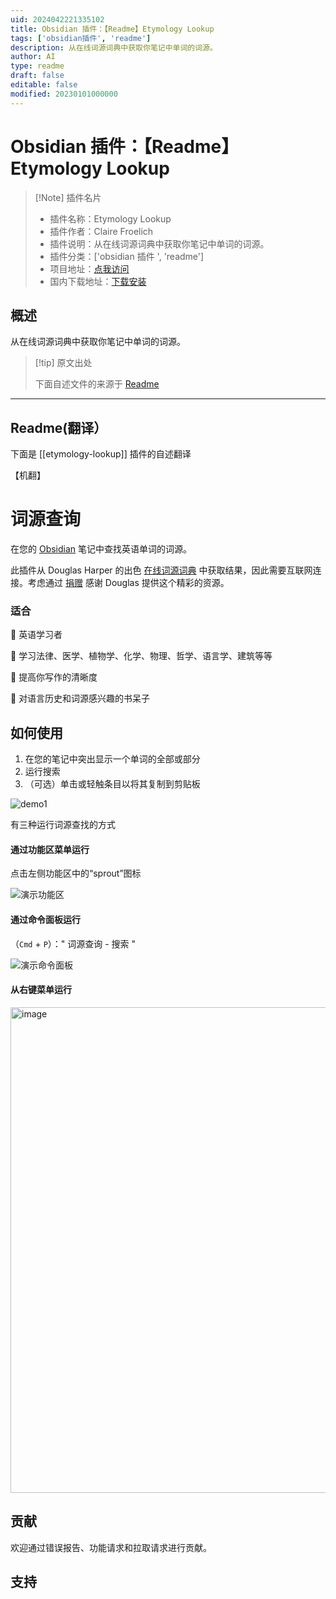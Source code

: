 ```yaml
---
uid: 2024042221335102
title: Obsidian 插件：【Readme】Etymology Lookup
tags: ['obsidian插件', 'readme']
description: 从在线词源词典中获取你笔记中单词的词源。
author: AI
type: readme
draft: false
editable: false
modified: 20230101000000
---
```


# Obsidian 插件：【Readme】Etymology Lookup

> [!Note] 插件名片
> - 插件名称：Etymology Lookup
> - 插件作者：Claire Froelich
> - 插件说明：从在线词源词典中获取你笔记中单词的词源。
> - 插件分类：['obsidian 插件 ', 'readme']
> - 项目地址：[点我访问](https://github.com/clairefro/obsidian-plugin-etymology-lookup)
> - 国内下载地址：[下载安装](https://pkmer.cn/products/plugin/pluginMarket/?etymology-lookup)

## 概述

从在线词源词典中获取你笔记中单词的词源。

> [!tip] 原文出处
>
>下面自述文件的来源于 [Readme](https://ghproxy.net/https://raw.githubusercontent.com/clairefro/obsidian-plugin-etymology-lookup/main/README.md)

---

## Readme(翻译）

下面是 [[etymology-lookup]] 插件的自述翻译

【机翻】

# 词源查询

在您的 [Obsidian](https://obsidian.md/) 笔记中查找英语单词的词源。

此插件从 Douglas Harper 的出色 [在线词源词典](https://www.etymonline.com) 中获取结果，因此需要互联网连接。考虑通过 [捐赠](https://www.paypal.com/donate/?cmd=_donations&business=byronic106@yahoo.com&lc=US&item_name=Donation+to%20+Help+Keep+Etymonline+Free+and+Open&no_note=0&cn=&curency_code=USD&bn=PP-DonationsBF:btn_donateCC_LG.gif:NonHosted) 感谢 Douglas 提供这个精彩的资源。

### 适合

🌱 英语学习者

🌱 学习法律、医学、植物学、化学、物理、哲学、语言学、建筑等等

🌱 提高你写作的清晰度

🌱 对语言历史和词源感兴趣的书呆子

## 如何使用

1. 在您的笔记中突出显示一个单词的全部或部分
2. 运行搜索
3. （可选）单击或轻触条目以将其复制到剪贴板

![demo1](https://cdn.pkmer.cn/covers/etymology-lookup_1_0.gif!pkmer)

有三种运行词源查找的方式

#### 通过功能区菜单运行

点击左侧功能区中的“sprout”图标

![演示功能区](https://cdn.pkmer.cn/covers/etymology-lookup_1_1.gif!pkmer)

#### 通过命令面板运行

（`Cmd` + `P`）：" 词源查询 - 搜索 "

![演示命令面板](https://github.com/clairefro/assets/blob/main/obsidian-plugin-etymology-lookup/demo-cp.gif)

#### 从右键菜单运行

<img width="777" alt="image" src="https://github.com/clairefro/obsidian-plugin-etymology-lookup/assets/9841162/b7145d12-e23c-4f35-9aba-682df162a857">

## 贡献

欢迎通过错误报告、功能请求和拉取请求进行贡献。

## 支持